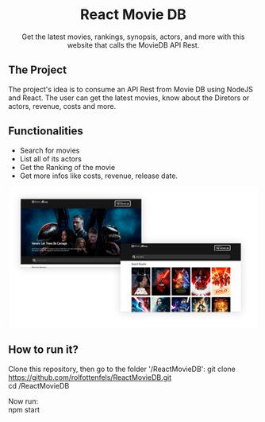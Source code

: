 <h1 align="center">React Movie DB</h1>
<p align="center">Get the latest movies, rankings, synopsis, actors, and more with this website that calls the MovieDB API Rest.</p>

## The Project

The project's idea is to consume an API Rest from Movie DB using NodeJS and React.
The user can get the latest movies, know about the Diretors or actors, revenue, costs and more.

 ## Functionalities

- Search for movies
- List all of its actors 
- Get the Ranking of the movie
- Get more infos like costs, revenue, release date.

<p align="center">
  <img src="https://github.com/rolfottenfels/ReactMovieDB/blob/main/public/layout.jpg" />
</p>

## How to run it?
Clone this repository, then go to the folder '/ReactMovieDB':
git clone https://github.com/rolfottenfels/ReactMovieDB.git
<br>cd /ReactMovieDB

 Now run: 
 <br>npm start
